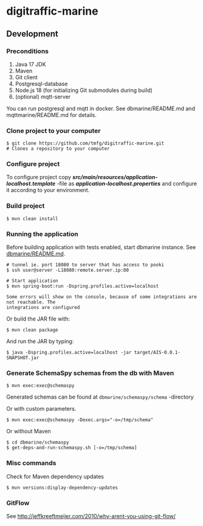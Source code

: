# digitraffic-marine

## Development

### Preconditions
1. Java 17 JDK
2. Maven
3. Git client
4. Postgresql-database
5. Node.js 18 (for initializing Git submodules during build)
6. (optional) mqtt-server

You can run postgresql and mqtt in docker.  See dbmarine/README.md and mqttmarine/README.md for details.

### Clone project to your computer

	$ git clone https://github.com/tmfg/digitraffic-marine.git
	# Clones a repository to your computer

### Configure project

To configure project copy ***src/main/resources/application-localhost.template*** -file
as ***application-localhost.properties*** and configure it according to your environment.

### Build project

	$ mvn clean install

### Running the application

Before building application with tests enabled, start dbmarine instance.
See [dbmarine/README.md](dbmarine/README.md).

    # tunnel ie. port 18080 to server that has access to pooki
    $ ssh user@server -L18080:remote.server.ip:80

    # Start application
	$ mvn spring-boot:run -Dspring.profiles.active=localhost

	Some errors will show on the console, because of some integrations are not reachable. The
	integrations are configured

Or build the JAR file with:

	$ mvn clean package

 And run the JAR by typing:

 	$ java -Dspring.profiles.active=localhost -jar target/AIS-0.0.1-SNAPSHOT.jar

### Generate SchemaSpy schemas from the db with Maven

    $ mvn exec:exec@schemaspy

Generated schemas can be found at `dbmarine/schemaspy/schema` -directory    

Or with custom parameters.
    
    $ mvn exec:exec@schemaspy -Dexec.args="-o=/tmp/schema"

Or without Maven

    $ cd dbmarine/schemaspy
    $ get-deps-and-run-schemaspy.sh [-o=/tmp/schema]

### Misc commands

Check for Maven dependency updates

    $ mvn versions:display-dependency-updates

### GitFlow

See http://jeffkreeftmeijer.com/2010/why-arent-you-using-git-flow/
